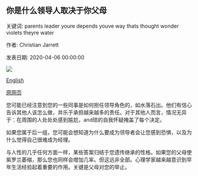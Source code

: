 ## 你是什​​么领导人取决于你父母

关键词: parents leader youre depends youve way thats thought wonder violets theyre water

作者: Christian Jarrett

发表日期: 2020-04-06 00:00:00

![](https://ichef.bbci.co.uk/wwfeatures/live/624_351/images/live/p0/88/rf/p088rfc8.jpg)

[English](What%20leader%20are%20you%3F%20It%20depends%20on%20your%20parents.md)

[原网页](https://www.bbc.com/worklife/article/20200406-what-leader-are-you-it-depends-on-your-parents)

您可能已经注意到您的一些同事是如何担任领导角色的，如水落石出。他们有信心告诉其他人该怎么做，并乐于承担越来越多的责任。对于其他人而言，情况无异于：在周围的人处处处感到尴尬，and琐的自我怀疑掩盖了每个决定。

如果您属于后一组，您可能会想知道为什么要成为领导者会让您感到恐惧，以及为什么觉得自己很难成为经理。

与人性的几乎任何方面一样，某些答案归结于您遗传继承的性格。如果您的父母使紫罗兰萎缩，那么您也同样会增加几率。但这远非全部。心理学家越来越意识到早年生活经验起着重要的作用。关键是父母对您的举止。